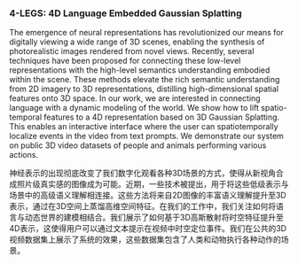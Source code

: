 ### 4-LEGS: 4D Language Embedded Gaussian Splatting

The emergence of neural representations has revolutionized our means for digitally viewing a wide range of 3D scenes, enabling the synthesis of photorealistic images rendered from novel views. Recently, several techniques have been proposed for connecting these low-level representations with the high-level semantics understanding embodied within the scene. These methods elevate the rich semantic understanding from 2D imagery to 3D representations, distilling high-dimensional spatial features onto 3D space. In our work, we are interested in connecting language with a dynamic modeling of the world. We show how to lift spatio-temporal features to a 4D representation based on 3D Gaussian Splatting. This enables an interactive interface where the user can spatiotemporally localize events in the video from text prompts. We demonstrate our system on public 3D video datasets of people and animals performing various actions.

神经表示的出现彻底改变了我们数字化观看各种3D场景的方式，使得从新视角合成照片级真实感的图像成为可能。近期，一些技术被提出，用于将这些低级表示与场景中的高级语义理解相连接。这些方法将来自2D图像的丰富语义理解提升至3D表示，通过在3D空间上蒸馏高维空间特征。在我们的工作中，我们关注如何将语言与动态世界的建模相结合。我们展示了如何基于3D高斯散射将时空特征提升至4D表示，这使得用户可以通过文本提示在视频中时空定位事件。我们在公共的3D视频数据集上展示了系统的效果，这些数据集包含了人类和动物执行各种动作的场景。
